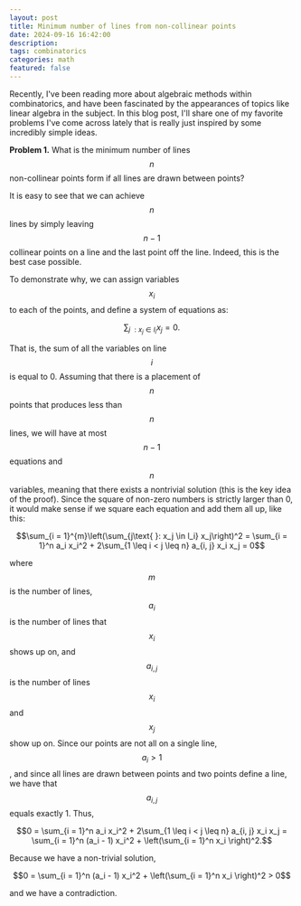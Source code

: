 ```yaml
---
layout: post
title: Minimum number of lines from non-collinear points 
date: 2024-09-16 16:42:00
description:
tags: combinatorics
categories: math
featured: false
---
```


Recently, I've been reading more about algebraic methods within combinatorics, and have been fascinated by the appearances of topics like linear algebra in the subject. In this blog post, I'll share one of my favorite problems I've come across lately that is really just inspired by some incredibly simple ideas.

<b>Problem 1.</b> What is the minimum number of lines $$n$$ non-collinear points form if all lines are drawn between points?

It is easy to see that we can achieve $$n$$ lines by simply leaving $$n - 1$$ collinear points on a line and the last point off the line. Indeed, this is the best case possible.

To demonstrate why, we can assign variables $$x_i$$ to each of the points, and define a system of equations as:

$$\sum_{j\text{ }: x_j \in l_i} x_j = 0.$$

That is, the sum of all the variables on line $$i$$ is equal to 0. Assuming that there is a placement of $$n$$ points that produces less than $$n$$ lines, we will have at most $$n - 1$$ equations and $$n$$ variables, meaning that there exists a nontrivial solution (this is the key idea of the proof). Since the square of non-zero numbers is strictly larger than 0, it would make sense if we square each equation and add them all up, like this:

$$\sum_{i = 1}^{m}\left(\sum_{j\text{ }: x_j \in l_i} x_j\right)^2 = \sum_{i = 1}^n a_i x_i^2 + 2\sum_{1 \leq i < j \leq n} a_{i, j} x_i x_j = 0$$

where $$m$$ is the number of lines, $$a_i$$ is the number of lines that $$x_i$$ shows up on, and $$a_{i, j}$$ is the number of lines $$x_i$$ and $$x_j$$ show up on. Since our points are not all on a single line, $$a_i > 1$$, and since all lines are drawn between points and two points define a line, we have that $$a_{i, j}$$ equals exactly 1. Thus,

$$0 = \sum_{i = 1}^n a_i x_i^2 + 2\sum_{1 \leq i < j \leq n} a_{i, j} x_i x_j = \sum_{i = 1}^n (a_i - 1) x_i^2 + \left(\sum_{i = 1}^n x_i \right)^2.$$

Because we have a non-trivial solution,

$$0 = \sum_{i = 1}^n (a_i - 1) x_i^2 + \left(\sum_{i = 1}^n x_i \right)^2 > 0$$

and we have a contradiction.
